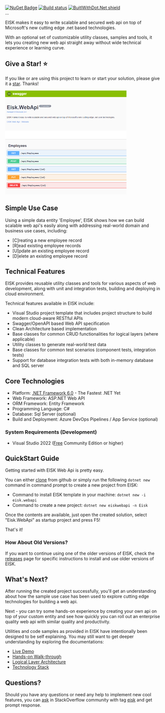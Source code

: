 [![NuGet Badge](https://buildstats.info/nuget/Eisk.WebApi)](https://www.nuget.org/packages/Eisk.WebApi/)  [![Build status](https://dev.azure.com/EiskOps/Eisk/_apis/build/status/Eisk-WebApi-TemplatePack-CI)](https://dev.azure.com/EiskOps/Eisk/_build/latest?definitionId=3) [![BuitlWithDot.Net shield](https://builtwithdot.net/project/334/eisk/badge)](https://builtwithdot.net/project/334/eisk)  
...

EISK makes it easy to write scalable and secured web api on top of Microsoft's new cutting edge .net based technologies. 

With an optional set of customizable utility classes, samples and tools, it lets you creating new web api straight away without wide technical experience or learning curve.

## Give a Star! :star:

If you like or are using this project to learn or start your solution, please give it a [star](https://github.com/EISK/eisk.webapi). Thanks!

![eisk web api](https://github.com/EISK/eisk/blob/master/eisk-webapi-small.png)

## Simple Use Case

Using a simple data entity 'Employee', EISK shows how we can build scalable web api's easily along with addressing real-world domain and business use cases, including: 

* [C]reating a new employee record
* [R]ead existing employee records
* [U]pdate an existing employee record
* [D]elete an existing employee record

## Technical Features

EISK provides reusable utility classes and tools for various aspects of web development, along with unit and integration tests, building and deploying in cloud environment. 

Technical features available in EISK include:

* Visual Studio project template that includes project structure to build modern cloud-aware RESTful APIs
* Swagger/OpenAPI based Web API specification
* Clean Architecture based implementation
* Base classes for common CRUD functionalities for logical layers (where applicable)
* Utility classes to generate real-world test data
* Base classes for common test scenarios (component tests, integration tests)
* Support for database integration tests with both in-memory database and SQL server

## Core Technologies

* Platform: [.NET Framework 6.0](https://devblogs.microsoft.com/dotnet/announcing-net-6/) - The Fastest .NET Yet
* Web Framework: ASP.NET Web API 
* ORM Framework: Entity Framework
* Programming Language: C#
* Database: Sql Server (optional)
* Build and Deployment: Azure DevOps Pipelines / App Service (optional)

### System Requirements (Development)

* Visual Studio 2022 ([Free](https://visualstudio.microsoft.com/vs/community/) Community Edition or higher)

## QuickStart Guide

Getting started with EISK Web Api is pretty easy. 

You can either [clone](https://github.com/EISK/eisk.webapi.git) from github or simply run the following `dotnet new` command in command prompt to create a new project from EISK:

* Command to install EISK template in your machine: `dotnet new -i eisk.webapi`
* Command to create a new project: `dotnet new eiskwebapi -n Eisk`

Once the contents are available, just open the created solution, select "Eisk.WebApi" as startup project and press F5!

That's it!

### How About Old Versions?

If you want to continue using one of the older versions of EISK, check the [releases](https://github.com/EISK/eisk.webapi/releases) page for specific instructions to install and use older versions of EISK.

## What's Next?

After running the created project successfully, you'll get an understanding about how the sample use case has been used to explore cutting edge technologies for building a web api.

Next - you can try some hands-on experience by creating your own api on top of your custom entity and see how quickly you can roll out an enterprise quality web api with similar quality and productivity. 

Utilities and code samples as provided in EISK have intentionally been designed to be self explaining. You may still want to get deeper understanding by exploring the documentations:

* [Live Demo](https://eisk-webapi.azurewebsites.net)
* [Hands-on Walk-through](https://eisk.github.io/docs/webapi/application-development/handson-walkthrough-create-service-api.html)
* [Logical Layer Architecture](https://eisk.github.io/docs/webapi/architecture/logical-layers.html)
* [Technology Stack](https://eisk.github.io/docs/webapi/technical-reference/technology-stack.html)

## Questions?

Should you have any questions or need any help to implement new cool features, you can [ask](https://stackoverflow.com/questions/ask?tags=eisk,webapi,asp.net-core&title=In%20EISK,%20How%20Do%20We%20..) in StackOverflow community with tag [eisk](https://stackoverflow.com/questions/tagged/eisk) and get prompt response.
